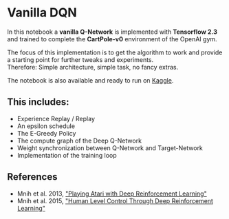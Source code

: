 # Vanilla DQN

In this notebook a **vanilla Q-Network** is implemented with **Tensorflow 2.3** and trained to complete the **CartPole-v0** environment of the OpenAI gym.

The focus of this implementation is to get the algorithm to work and provide a starting point for further tweaks and experiments.    
Therefore: Simple architecture, simple task, no fancy extras.

The notebook is also available and ready to run on [Kaggle](https://www.kaggle.comvanilla-dqn-cartpole-tensorflow-2-3).

## This includes:
* Experience Replay / Replay
* An epsilon schedule
* The E-Greedy Policy
* The compute graph of the Deep Q-Network
* Weight synchronization between Q-Network and Target-Network
* Implementation of the training loop

## References

* Mnih et al. 2013, ["Playing Atari with Deep Reinforcement Learning"](https://arxiv.org/abs/1312.5602)
* Mnih et al. 2015, ["Human Level Control Through Deep Reinforcement Learning"](https://deepmind.com/research/publications/human-level-control-through-deep-reinforcement-learning)
